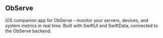 ## ObServe

iOS companion app for ObServe – monitor your servers, devices, and system metrics in real time. Built with SwiftUI and SwiftData, connected to the ObServe backend.
